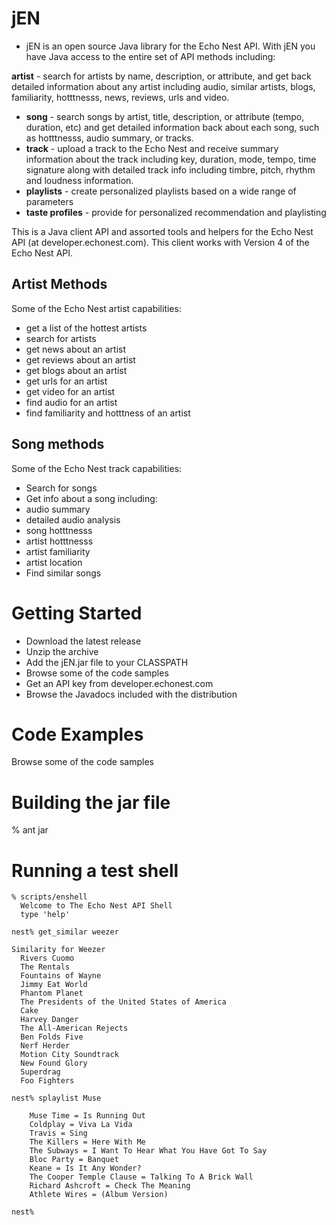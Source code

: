# jEN 

* jEN is an open source Java library for the Echo Nest API. With jEN you have Java
access to the entire set of API methods including:

 **artist** - search for artists by name, description, or attribute, and get
  back detailed information about any artist including audio, similar artists,
  blogs, familiarity, hotttnesss, news, reviews, urls and video.
* **song** - search songs by artist, title, description, or attribute (tempo,
  duration, etc) and get detailed information back about each song, such as
  hotttnesss, audio summary, or tracks.
* **track** - upload a track to the Echo Nest and receive summary information
  about the track including key, duration, mode, tempo, time signature along
  with detailed track info including timbre, pitch, rhythm and loudness
  information.
* **playlists** - create personalized playlists based on a wide range of parameters
* **taste profiles** - provide for personalized recommendation and playlisting

This is a Java client API and assorted tools and helpers for the Echo Nest API (at developer.echonest.com). This
client works with Version 4 of the Echo Nest API.

## Artist Methods
Some of the Echo Nest artist capabilities:

 * get a list of the hottest artists
 * search for artists
 * get news about an artist
 * get reviews about an artist
 * get blogs about an artist
 * get urls for an artist
 * get video for an artist
 * find audio for an artist
 * find familiarity and hotttness of an artist

## Song methods
Some of the Echo Nest track capabilities:

 * Search for songs
 * Get info about a song including:
 * audio summary
 * detailed audio analysis
 * song hotttnesss
 * artist hotttnesss
 * artist familiarity
 * artist location
 * Find similar songs

# Getting Started
 * Download the latest release
 * Unzip the archive
 * Add the jEN.jar file to your CLASSPATH
 * Browse some of the code samples
 * Get an API key from developer.echonest.com
 * Browse the Javadocs included with the distribution

# Code Examples
Browse some of the code samples

# Building the jar file

  % ant jar

# Running a test shell

    % scripts/enshell
      Welcome to The Echo Nest API Shell
      type 'help' 

    nest% get_similar weezer

    Similarity for Weezer
      Rivers Cuomo
      The Rentals
      Fountains of Wayne
      Jimmy Eat World
      Phantom Planet
      The Presidents of the United States of America
      Cake
      Harvey Danger
      The All-American Rejects
      Ben Folds Five
      Nerf Herder
      Motion City Soundtrack
      New Found Glory
      Superdrag
      Foo Fighters

    nest% splaylist Muse

        Muse Time = Is Running Out
        Coldplay = Viva La Vida
        Travis = Sing
        The Killers = Here With Me
        The Subways = I Want To Hear What You Have Got To Say
        Bloc Party = Banquet
        Keane = Is It Any Wonder?
        The Cooper Temple Clause = Talking To A Brick Wall
        Richard Ashcroft = Check The Meaning
        Athlete Wires = (Album Version)

    nest% 
